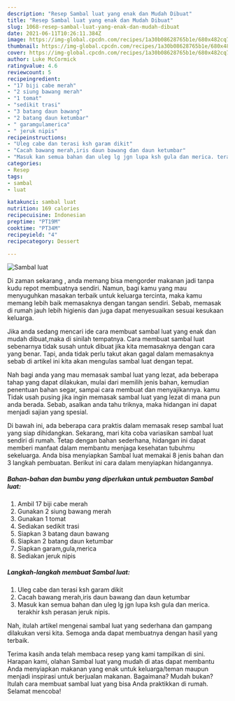 ```yaml
---
description: "Resep Sambal luat yang enak dan Mudah Dibuat"
title: "Resep Sambal luat yang enak dan Mudah Dibuat"
slug: 1068-resep-sambal-luat-yang-enak-dan-mudah-dibuat
date: 2021-06-11T10:26:11.384Z
image: https://img-global.cpcdn.com/recipes/1a30b08628765b1e/680x482cq70/sambal-luat-foto-resep-utama.jpg
thumbnail: https://img-global.cpcdn.com/recipes/1a30b08628765b1e/680x482cq70/sambal-luat-foto-resep-utama.jpg
cover: https://img-global.cpcdn.com/recipes/1a30b08628765b1e/680x482cq70/sambal-luat-foto-resep-utama.jpg
author: Luke McCormick
ratingvalue: 4.6
reviewcount: 5
recipeingredient:
- "17 biji cabe merah"
- "2 siung bawang merah"
- "1 tomat"
- "sedikit trasi"
- "3 batang daun bawang"
- "2 batang daun ketumbar"
- " garamgulamerica"
- " jeruk nipis"
recipeinstructions:
- "Uleg cabe dan terasi ksh garam dikit"
- "Cacah bawang merah,iris daun bawang dan daun ketumbar"
- "Masuk kan semua bahan dan uleg lg jgn lupa ksh gula dan merica. terakhir ksh perasan jeruk nipis."
categories:
- Resep
tags:
- sambal
- luat

katakunci: sambal luat 
nutrition: 169 calories
recipecuisine: Indonesian
preptime: "PT19M"
cooktime: "PT34M"
recipeyield: "4"
recipecategory: Dessert

---
```



![Sambal luat](https://img-global.cpcdn.com/recipes/1a30b08628765b1e/680x482cq70/sambal-luat-foto-resep-utama.jpg)

Di zaman  sekarang , anda memang bisa mengorder makanan jadi tanpa kudu repot membuatnya sendiri. Namun, bagi kamu yang mau menyuguhkan masakan terbaik untuk keluarga tercinta, maka kamu memang lebih baik memasaknya dengan tangan sendiri. Sebab, memasak di rumah jauh lebih higienis dan juga dapat menyesuaikan sesuai kesukaan keluarga.

Jika anda sedang mencari ide cara membuat sambal luat yang enak dan mudah dibuat,maka di sinilah tempatnya. Cara membuat sambal luat  sebenarnya tidak susah untuk dibuat jika kita memasaknya dengan cara yang benar. Tapi, anda tidak perlu takut akan gagal dalam memasaknya 
sebab di artikel ini kita akan mengulas sambal luat dengan tepat.  



Nah bagi anda yang mau memasak sambal luat yang lezat, ada beberapa tahap yang dapat dilakukan, mulai dari memilih jenis bahan, kemudian penentuan bahan segar, sampai cara membuat dan menyajikannya. kamu Tidak usah pusing jika ingin memasak sambal luat yang lezat di mana pun anda berada. Sebab, asalkan anda  tahu triknya, maka hidangan ini dapat menjadi sajian yang spesial.

Di bawah ini, ada beberapa cara praktis  dalam memasak resep sambal luat yang siap dihidangkan. Sekarang, mari kita coba variasikan sambal luat sendiri di rumah. Tetap dengan bahan sederhana, hidangan ini dapat memberi manfaat dalam membantu menjaga kesehatan tubuhmu sekeluarga. Anda bisa menyiapkan Sambal luat memakai 8 jenis bahan dan 3 langkah pembuatan. Berikut ini cara dalam menyiapkan hidangannya.

<!--inarticleads1-->

##### Bahan-bahan dan bumbu yang diperlukan untuk pembuatan Sambal luat:

1. Ambil 17 biji cabe merah
1. Gunakan 2 siung bawang merah
1. Gunakan 1 tomat
1. Sediakan sedikit trasi
1. Siapkan 3 batang daun bawang
1. Siapkan 2 batang daun ketumbar
1. Siapkan  garam,gula,merica
1. Sediakan  jeruk nipis




<!--inarticleads2-->

##### Langkah-langkah membuat Sambal luat:

1. Uleg cabe dan terasi ksh garam dikit
1. Cacah bawang merah,iris daun bawang dan daun ketumbar
1. Masuk kan semua bahan dan uleg lg jgn lupa ksh gula dan merica. terakhir ksh perasan jeruk nipis.




Nah, itulah artikel mengenai  sambal luat  yang sederhana dan gampang dilakukan versi kita. Semoga anda dapat membuatnya dengan hasil yang terbaik. 

Terima kasih anda telah membaca resep yang kami tampilkan di sini. Harapan kami, olahan  Sambal luat yang mudah di atas dapat membantu Anda menyiapkan makanan yang enak untuk keluarga/teman maupun menjadi inspirasi untuk berjualan makanan. Bagaimana? Mudah bukan? Itulah cara membuat sambal luat yang bisa Anda praktikkan di rumah. Selamat mencoba!

